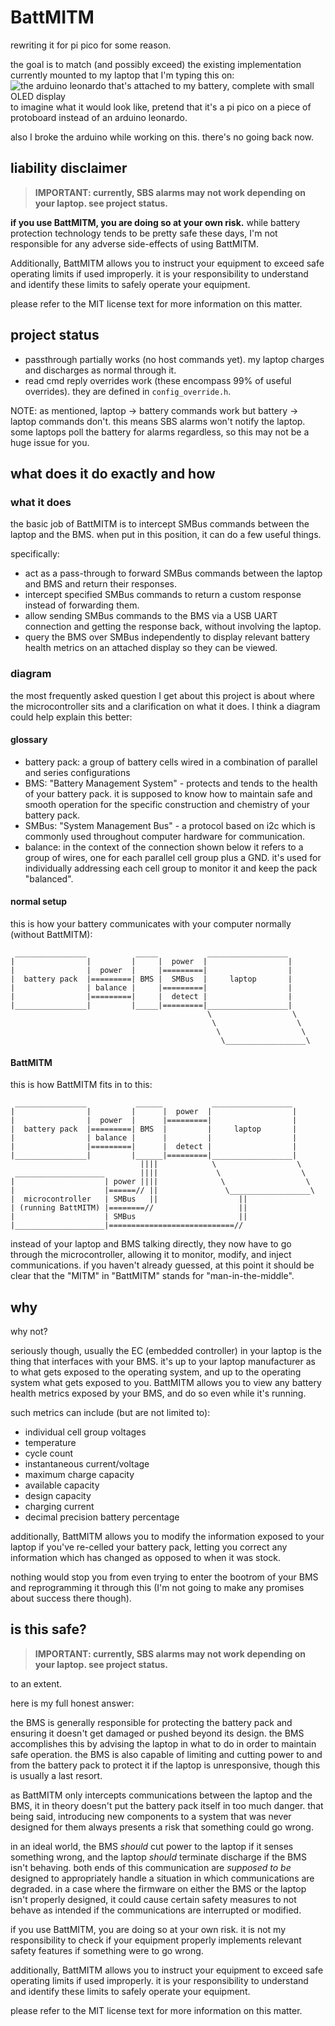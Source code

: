 # BattMITM

rewriting it for pi pico for some reason.


the goal is to match (and possibly exceed) the existing implementation currently mounted to my laptop that I'm typing this on:
![the arduino leonardo that's attached to my battery, complete with small OLED display](https://ben.wiegand.pw/img/smbus-mitm-arduino-thumb.webp)
to imagine what it would look like, pretend that it's a pi pico on a piece of protoboard instead of an arduino leonardo.

also I broke the arduino while working on this. there's no going back now.

## liability disclaimer

> **IMPORTANT: currently, SBS alarms may not work depending on your laptop. see project status.**

**if you use BattMITM, you are doing so at your own risk.** while battery protection technology tends to be pretty safe these days, I'm not responsible for any adverse side-effects of using BattMITM.

Additionally, BattMITM allows you to instruct your equipment to exceed safe operating limits if used improperly. it is your responsibility to understand and identify these limits to safely operate your equipment.

please refer to the MIT license text for more information on this matter.

## project status
- passthrough partially works (no host commands yet). my laptop charges and discharges as normal through it.
- read cmd reply overrides work (these encompass 99% of useful overrides). they are defined in `config_override.h`.

NOTE: as mentioned, laptop -> battery commands work but battery -> laptop commands don't. this means SBS alarms won't notify the laptop. 
some laptops poll the battery for alarms regardless, so this may not be a huge issue for you.

## what does it do exactly and how

### what it does
the basic job of BattMITM is to intercept SMBus commands between the laptop and the BMS. when put in this position, it can do a few useful things.

specifically:
- act as a pass-through to forward SMBus commands between the laptop and BMS and return their responses.
- intercept specified SMBus commands to return a custom response instead of forwarding them.
- allow sending SMBus commands to the BMS via a USB UART connection and getting the response back, without involving the laptop.
- query the BMS over SMBus independently to display relevant battery health metrics on an attached display so they can be viewed.


### diagram
the most frequently asked question I get about this project is about where the microcontroller sits and a clarification on what it does. I think a diagram could help explain this better:

#### glossary
- battery pack: a group of battery cells wired in a combination of parallel and series configurations
- BMS: "Battery Management System" - protects and tends to the health of your battery pack. it is supposed to know how to maintain safe and smooth operation for the specific construction and chemistry of your battery pack.
- SMBus: "System Management Bus" - a protocol based on i2c which is commonly used throughout computer hardware for communication.
- balance: in the context of the connection shown below it refers to a group of wires, one for each parallel cell group plus a GND. it's used for individually addressing each cell group to monitor it and keep the pack "balanced".

#### normal setup
this is how your battery communicates with your computer normally (without BattMITM):

```
 ________________           _____           __________________
|                |         |     |  power  |                  |
|                |  power  |     |=========|                  |
|  battery pack  |=========| BMS |  SMBus  |     laptop       |
|                | balance |     |=========|                  |
|                |=========|     |  detect |                  |
|________________|         |_____|=========|__________________|
                                            \                  \
                                             \                  \
                                              \                  \
                                               \__________________\
```

#### BattMITM
this is how BattMITM fits in to this:

```
 ________________           ______           __________________
|                |         |      |  power  |                  |
|                |  power  |      |=========|                  |
|  battery pack  |=========| BMS  |         |     laptop       |
|                | balance |      |         |                  |
|                |=========|      |  detect |                  |
|________________|         |______|=========|__________________|
                             ||||            \                  \
 ____________________        ||||             \                  \
|                    | power ||||              \                  \
|                    |======// ||               \__________________\
|  microcontroller   | SMBus   ||                  ||
| (running BattMITM) |========//                   ||
|                    | SMBus                       ||
|____________________|============================//

```
instead of your laptop and BMS talking directly, they now have to go through the microcontroller, allowing it to monitor, modify, and inject communications. if you haven't already guessed, at this point it should be clear that the "MITM" in "BattMITM" stands for "man-in-the-middle".


## why

why not?

seriously though, usually the EC (embedded controller) in your laptop is the thing that interfaces with your BMS. it's up to your laptop manufacturer as to what gets exposed to the operating system, and up to the operating system what gets exposed to you. BattMITM allows you to view any battery health metrics exposed by your BMS, and do so even while it's running. 

such metrics can include (but are not limited to):
- individual cell group voltages
- temperature
- cycle count
- instantaneous current/voltage
- maximum charge capacity
- available capacity
- design capacity
- charging current
- decimal precision battery percentage

additionally, BattMITM allows you to modify the information exposed to your laptop if you've re-celled your battery pack, letting you correct any information which has changed as opposed to when it was stock.

nothing would stop you from even trying to enter the bootrom of your BMS and reprogramming it through this (I'm not going to make any promises about success there though).


## is this safe?

> **IMPORTANT: currently, SBS alarms may not work depending on your laptop. see project status.**

to an extent.

here is my full honest answer:

the BMS is generally responsible for protecting the battery pack and ensuring it doesn't get damaged or pushed beyond its design. the BMS accomplishes this by advising the laptop in what to do in order to maintain safe operation. the BMS is also capable of limiting and cutting power to and from the battery pack to protect it if the laptop is unresponsive, though this is usually a last resort.

as BattMITM only intercepts communications between the laptop and the BMS, it in theory doesn't put the battery pack itself in too much danger. that being said, introducing new components to a system that was never designed for them always presents a risk that something could go wrong.

in an ideal world, the BMS *should* cut power to the laptop if it senses something wrong, and the laptop *should* terminate discharge if the BMS isn't behaving. both ends of this communication are *supposed to be* designed to appropriately handle a situation in which communications are degraded. in a case where the firmware on either the BMS or the laptop isn't properly designed, it could cause certain safety measures to not behave as intended if the communications are interrupted or modified.


if you use BattMITM, you are doing so at your own risk. it is not my responsibility to check if your equipment properly implements relevant safety features if something were to go wrong.

additionally, BattMITM allows you to instruct your equipment to exceed safe operating limits if used improperly. it is your responsibility to understand and identify these limits to safely operate your equipment.

please refer to the MIT license text for more information on this matter.
